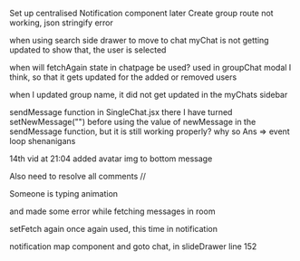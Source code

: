 Set up centralised Notification component later
Create group route not working, json stringify error

when using search side drawer to move to chat
myChat is not getting updated to show that, the user is selected

when will fetchAgain state in chatpage be used?
used in groupChat modal I think, so that it gets
updated for the added or removed users

when I updated group name, it did not get updated in the myChats sidebar

sendMessage function in SingleChat.jsx
there I have turned setNewMessage("") before using the
value of newMessage in the sendMessage function, but it is
still working properly? why so
Ans => event loop shenanigans

14th vid at 21:04 added avatar img to bottom message

Also need to resolve all comments //

Someone is typing animation

and made some error while fetching messages in room

setFetch again once again used, this time in notification

notification map component and goto chat, in slideDrawer line 152
